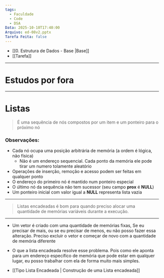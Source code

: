 ```yaml
---
tags:
  - Faculdade
  - Code
  - DSA
Data: 2025-10-10T17:40:00
Arquivo: ed-08v2.pptx
Tarefa Feita: false
---
```

- [[0. Estrutura de Dados - Base |Base]]
- [[Tarefa]]
---
# Estudos por fora

---
# Listas
> É uma sequência de nós compostos por um item e um ponteiro para o próximo nó
### Observações:
- Cada nó ocupa uma posição arbitrária de memória (a ordem é lógica, não física)
	- Não é um endereço sequencial. Cada ponto da memória ele pode tirar um numero tolamente aleatório
- Operações de inserção, remoção e acesso podem ser feitas em qualquer ponto
- O endereço do primeiro nó é mantido num ponteiro especial
- O último nó da sequência não tem sucessor (seu campo **prox** é **NULL**)
- Um ponteiro inicial com valor igual a **NULL** representa lista vazia
---
> Listas encadeadas é bom para quando preciso alocar uma quantidade de memórias variáveis durante a execução. 
---
- Um vetor é criado com uma quantidade de memórias fixas, Se eu precisar de mais, ou se eu precisar de menos, eu não posso fazer essa alteração. Preciso excluir o vetor e começar de novo com a quantidade de memória diferente
- O que a lista encadeada resolve esse problema. Pois como ele aponta para um endereço especifico de memória que pode estar em qualquer lugar, eu posso trabalhar com ela de forma muito mais simples.


- [[Tipo Lista Encadeada | Construção de uma Lista encadeada]]